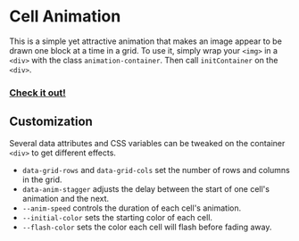# Cell Animation

This is a simple yet attractive animation that makes an image appear to be drawn one block at a time in a grid. To use it, simply wrap your `<img>` in a `<div>` with the class `animation-container`. Then call `initContainer` on the `<div>`.

### [Check it out!](https://spindlymist.github.io/cell-animation/)

## Customization

Several data attributes and CSS variables can be tweaked on the container `<div>` to get different effects.

- `data-grid-rows` and `data-grid-cols` set the number of rows and columns in the grid.
- `data-anim-stagger` adjusts the delay between the start of one cell's animation and the next.
- `--anim-speed` controls the duration of each cell's animation.
- `--initial-color` sets the starting color of each cell.
- `--flash-color` sets the color each cell will flash before fading away.
